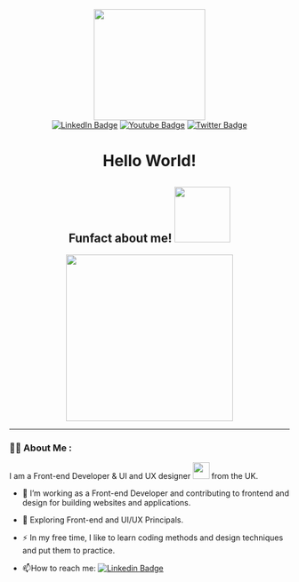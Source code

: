 <div id="header" align="center">
  <img src="https://media.giphy.com/media/2IudUHdI075HL02Pkk/giphy.gif" width="200"/>
  <div id="badges">
    <a href="https://www.linkedin.com/in/tj-collado-0b3ba8207/"><img src="https://img.shields.io/badge/LinkedIn-blue?style=for-the-badge&logo=linkedin&logoColor=white" alt="LinkedIn Badge"/></a>
    <a href=""><img src="https://img.shields.io/badge/YouTube-red?style=for-the-badge&logo=youtube&logoColor=white" alt="Youtube Badge"/></a>
    <a href=""><img src="https://img.shields.io/badge/Twitter-blue?style=for-the-badge&logo=twitter&logoColor=white" alt="Twitter Badge"/></a>
   </div>
    <img src="https://komarev.com/ghpvc/?username=A-Vibe-Called-Web&style=flat-square&color=blue" alt=""/>
    <h1>
      Hello World!
    </h1>
    <h2>Funfact about me!
        <img src="https://media.giphy.com/media/CuuSHzuc0O166MRfjt/giphy.gif" width="100px"/>
     </h2>
</div>
<div align="center">
  <img src="https://media.giphy.com/media/v1.Y2lkPTc5MGI3NjExNDE3NjFkY2E0NWI2YWI0OTkyN2M0ZDkyZTZmZWVlNzAwMjZmZGQ0ZiZjdD1n/qCclcuNYBth4sNUMZW/giphy.gif" width="300" height="300"/>
</div>

---

### :technologist: About Me :

I am a Front-end Developer & UI and UX designer  <img src="https://media.giphy.com/media/vqxviVfqGAa14SgeiC/giphy.gif" width="30"> from the UK.
- :telescope: I’m working as a Front-end Developer and contributing to frontend and design for building websites and applications.

- :seedling: Exploring Front-end and UI/UX Principals.

- :zap: In my free time, I like to learn coding methods and design techniques and put them to practice. 

- :mailbox:How to reach me: [![Linkedin Badge](https://img.shields.io/badge/-kakbar-blue?style=flat&logo=Linkedin&logoColor=white)]([your-linkedin-url](https://www.linkedin.com/in/tj-collado-0b3ba8207/))







<!--
**A-Vibe-Called-Web/A-Vibe-Called-Web** is a ✨ _special_ ✨ repository because its `README.md` (this file) appears on your GitHub profile.

Here are some ideas to get you started:

- 🔭 I’m currently working on ...
- 🌱 I’m currently learning ...
- 👯 I’m looking to collaborate on ...
- 🤔 I’m looking for help with ...
- 💬 Ask me about ...
- 📫 How to reach me: ...
- 😄 Pronouns: ...
- ⚡ Fun fact: ...
-->
